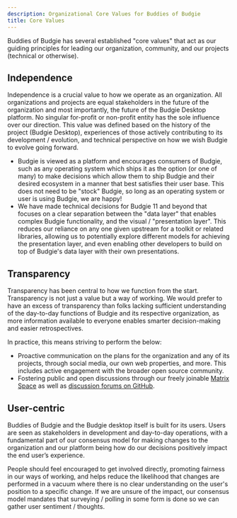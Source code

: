 ```yaml
---
description: Organizational Core Values for Buddies of Budgie
title: Core Values
---
```


Buddies of Budgie has several established "core values" that act as our guiding principles for leading our organization, community, and our projects (technical or otherwise).

## Independence

Independence is a crucial value to how we operate as an organization. All organizations and projects are equal stakeholders in the future of the organization and most importantly, the future of the Budgie Desktop platform. No singular for-profit or non-profit entity has the sole influence over our direction. This value was defined based on the history of the project (Budgie Desktop), experiences of those actively contributing to its development / evolution, and technical perspective on how we wish Budgie to evolve going forward.

- Budgie is viewed as a platform and encourages consumers of Budgie, such as any operating system which ships it as the option (or one of many) to make decisions which allow them to ship Budgie and their desired ecosystem in a manner that best satisfies their user base. This does not need to be "stock" Budgie, so long as an operating system or user is using Budgie, we are happy!
- We have made technical decisions for Budgie 11 and beyond that focuses on a clear separation between the "data layer" that enables complex Budgie functionality, and the visual / "presentation layer". This reduces our reliance on any one given upstream for a toolkit or related libraries, allowing us to potentially explore different models for achieving the presentation layer, and even enabling other developers to build on top of Budgie's data layer with their own presentations.

## Transparency

Transparency has been central to how we function from the start. Transparency is not just a value but a way of working. We would prefer to have an excess of transparency than folks lacking sufficient understanding of the day-to-day functions of Budgie and its respective organization, as more information available to everyone enables smarter decision-making and easier retrospectives.

In practice, this means striving to perform the below:

- Proactive communication on the plans for the organization and any of its projects, through social media, our own web properties, and more. This includes active engagement with the broader open source community.
- Fostering public and open discussions through our freely joinable [Matrix Space](https://matrix.to/#/#buddies-of-budgie:matrix.org) as well as [discussion forums on GitHub](https://github.com/BuddiesOfBudgie/budgie-desktop/discussions).

## User-centric

Buddies of Budgie and the Budgie desktop itself is built for its users. Users are seen as stakeholders in development and day-to-day operations, with a fundamental part of our consensus model for making changes to the organization and our platform being how do our decisions positively impact the end user’s experience.

People should feel encouraged to get involved directly, promoting fairness in our ways of working, and helps reduce the likelihood that changes are performed in a vacuum where there is no clear understanding on the user's position to a specific change. If we are unsure of the impact, our consensus model mandates that surveying / polling in some form is done so we can gather user sentiment / thoughts.
